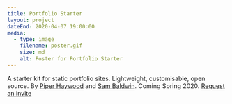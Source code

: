 ```yaml
---
title: Portfolio Starter
layout: project
dateEnd: 2020-04-07 19:00:00
media:
  - type: image
    filename: poster.gif
    size: md
    alt: Poster for Portfolio Starter
---
```


A starter kit for static portfolio sites. Lightweight, customisable, open source. By [Piper Haywood](https://piperhaywood.com) and [Sam Baldwin](https://sambaldwin.info). Coming Spring 2020. [Request an invite](mailto:mail@sb-ph.com)
